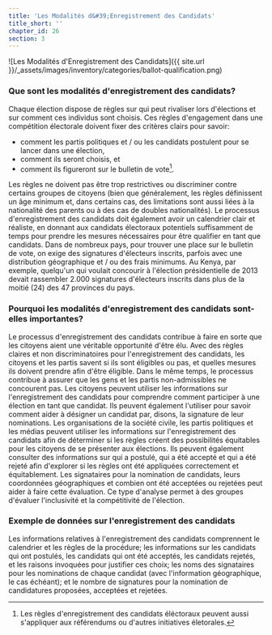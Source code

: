 ```yaml
---
title: 'Les Modalités d&#39;Enregistrement des Candidats'
title_short: ''
chapter_id: 26
section: 3
---
```


![Les Modalités d'Enregistrement des Candidats]({{ site.url }}/\_assets/images/inventory/categories/ballot-qualification.png)

### Que sont les modalités d'enregistrement des candidats?

Chaque élection dispose de règles sur qui peut rivaliser lors d'élections et sur comment ces individus sont choisis. Ces règles d'engagement dans une compétition électorale doivent fixer des critères clairs pour savoir:

- comment les partis politiques et / ou les candidats postulent pour se lancer dans une élection,
- comment ils seront choisis, et
- comment ils figureront sur le bulletin de vote[^1].

Les règles ne doivent pas être trop restrictives ou discriminer contre certains groupes de citoyens (bien que généralement, les règles définissent un âge minimum et, dans certains cas, des limitations sont aussi liées à la nationalité des parents ou à des cas de doubles nationalités). Le processus d'enregistrement des candidats doit également avoir un calendrier clair et réaliste, en donnant aux candidats électoraux potentiels suffisamment de temps pour prendre les mesures nécessaires pour être qualifier en tant que candidats. Dans de nombreux pays, pour trouver une place sur le bulletin de vote, on exige des signatures d'électeurs inscrits, parfois avec une distribution géographique et / ou des frais minimums. Au Kenya, par exemple, quelqu'un qui voulait concourir à l'élection présidentielle de 2013 devait rassembler 2.000 signatures d'électeurs inscrits dans plus de la moitié (24) des 47 provinces du pays.

### Pourquoi les modalités d'enregistrement des candidats sont-elles importantes?

Le processus d'enregistrement des candidats contribue à faire en sorte que les citoyens aient une véritable opportunité d'être élu. Avec des règles claires et non discriminatoires pour l'enregistrement des candidats, les citoyens et les partis savent si ils sont éligibles ou pas, et quelles mesures ils doivent prendre afin d'être éligible. Dans le même temps, le processus contribue à assurer que les gens et les partis non-admissibles ne concourent pas. Les citoyens peuvent utiliser les informations sur l'enregistrement des candidats pour comprendre comment participer à une élection en tant que candidat. Ils peuvent également l'utiliser pour savoir comment aider à désigner un candidat par, disons, la signature de leur nominations. Les organisations de la société civile, les partis politiques et les médias peuvent utiliser les informations sur l'enregistrement des candidats afin de déterminer si les règles créent des possibilités équitables pour les citoyens de se présenter aux élections. Ils peuvent également consulter des informations sur qui a postulé, qui a été accepté et qui a été rejeté afin d'explorer si les règles ont été appliquées correctement et équitablement. Les signataires pour la nomination de candidats, leurs coordonnées géographiques et combien ont été acceptées ou rejetées peut aider à faire cette évaluation. Ce type d'analyse permet à des groupes d'évaluer l'inclusivité et la compétitivité de l'élection.

### Exemple de données sur l'enregistrement des candidats

Les informations relatives à l'enregistrement des candidats comprennent le calendrier et les règles de la procédure; les informations sur les candidats qui ont postulés, les candidats qui ont été acceptés, les candidats rejetés, et les raisons invoquées pour justifier ces choix; les noms des signataires pour les nominations de chaque candidat (avec l'information géographique, le cas échéant); et le nombre de signatures pour la nomination de candidatures proposées, acceptées et rejetées.

[^1]: Les règles d'enregistrement des candidats éléctoraux peuvent aussi s'appliquer aux référendums ou d'autres initiatives életorales.
